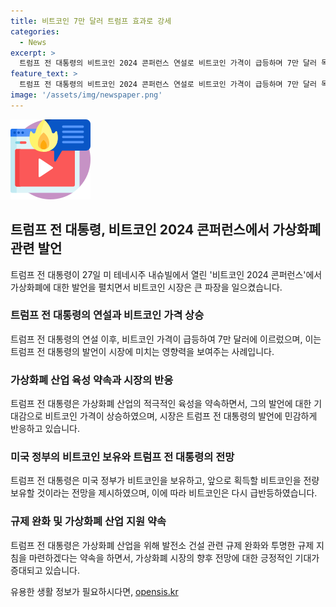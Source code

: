 ```yaml
---
title: 비트코인 7만 달러 트럼프 효과로 강세
categories:
  - News
excerpt: >
  트럼프 전 대통령의 비트코인 2024 콘퍼런스 연설로 비트코인 가격이 급등하며 7만 달러 목전까지 올랐다. 트럼프 전 대통령은 가상화폐 산업의 지원을 약속하며 시장을 뒤흔들었고, 비트코인의 위상이 높아졌다. 그는 미국 정부가 비트코인을 보유하고 전략적으로 비축할 것이라고 밝히며 가상화폐 산업의 적극적인 육성을 약속했다. 이에 비트코인은 다시 급반등하며 바이든 정부의 규제에 화가 난 가상화폐 기업과 경영자, 투자자들이 트럼프 전 대통령을 지지하고 있다는 보도도 나왔다.
feature_text: >
  트럼프 전 대통령의 비트코인 2024 콘퍼런스 연설로 비트코인 가격이 급등하며 7만 달러 목전까지 올랐다. 트럼프 전 대통령은 가상화폐 산업의 지원을 약속하며 시장을 뒤흔들었고, 비트코인의 위상이 높아졌다. 그는 미국 정부가 비트코인을 보유하고 전략적으로 비축할 것이라고 밝히며 가상화폐 산업의 적극적인 육성을 약속했다. 이에 비트코인은 다시 급반등하며 바이든 정부의 규제에 화가 난 가상화폐 기업과 경영자, 투자자들이 트럼프 전 대통령을 지지하고 있다는 보도도 나왔다.
image: '/assets/img/newspaper.png'
---
```


<p><img src="/assets/img/news.png" alt="rentncar 속보" /></p>

<h2 data-ke-size="size26">트럼프 전 대통령, 비트코인 2024 콘퍼런스에서 가상화폐 관련 발언</h2>

<p data-ke-size="size16">트럼프 전 대통령이 27일 미 테네시주 내슈빌에서 열린 '비트코인 2024 콘퍼런스'에서 가상화폐에 대한 발언을 펼치면서 비트코인 시장은 큰 파장을 일으켰습니다.</p>

<h3>트럼프 전 대통령의 연설과 비트코인 가격 상승</h3>

<p data-ke-size="size16">트럼프 전 대통령의 연설 이후, 비트코인 가격이 급등하여 7만 달러에 이르렀으며, 이는 트럼프 전 대통령의 발언이 시장에 미치는 영향력을 보여주는 사례입니다.</p>

<h3>가상화폐 산업 육성 약속과 시장의 반응</h3>

<p data-ke-size="size16">트럼프 전 대통령은 가상화폐 산업의 적극적인 육성을 약속하면서, 그의 발언에 대한 기대감으로 비트코인 가격이 상승하였으며, 시장은 트럼프 전 대통령의 발언에 민감하게 반응하고 있습니다.</p>

<h3>미국 정부의 비트코인 보유와 트럼프 전 대통령의 전망</h3>

<p data-ke-size="size16">트럼프 전 대통령은 미국 정부가 비트코인을 보유하고, 앞으로 획득할 비트코인을 전량 보유할 것이라는 전망을 제시하였으며, 이에 따라 비트코인은 다시 급반등하였습니다.</p>

<h3>규제 완화 및 가상화폐 산업 지원 약속</h3>

<p data-ke-size="size16">트럼프 전 대통령은 가상화폐 산업을 위해 발전소 건설 관련 규제 완화와 투명한 규제 지침을 마련하겠다는 약속을 하면서, 가상화폐 시장의 향후 전망에 대한 긍정적인 기대가 증대되고 있습니다.</p>
유용한 생활 정보가 필요하시다면, <a href="https://opensis.kr" rel="dofollow">opensis.kr</a>



